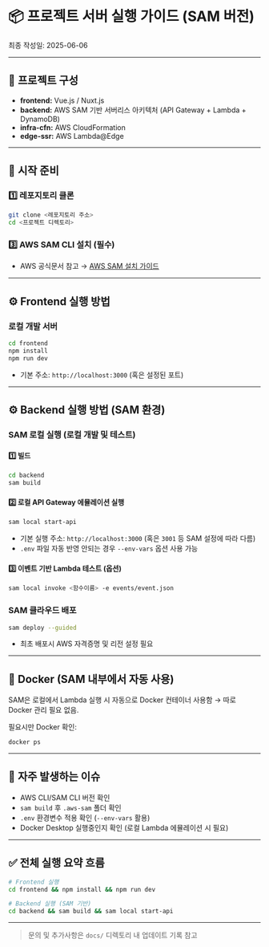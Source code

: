 # 📦 프로젝트 서버 실행 가이드 (SAM 버전)

최종 작성일: 2025-06-06

---

## 📁 프로젝트 구성

* **frontend:** Vue.js / Nuxt.js
* **backend:** AWS SAM 기반 서버리스 아키텍처 (API Gateway + Lambda + DynamoDB)
* **infra-cfn:** AWS CloudFormation
* **edge-ssr:** AWS Lambda@Edge

---

## 🚀 시작 준비

### 1️⃣ 레포지토리 클론

```bash
git clone <레포지토리 주소>
cd <프로젝트 디렉토리>
```

### 3️⃣ AWS SAM CLI 설치 (필수)

* AWS 공식문서 참고 → [AWS SAM 설치 가이드](https://docs.aws.amazon.com/serverless-application-model/latest/developerguide/install-sam-cli.html)

---

## ⚙️ Frontend 실행 방법

### 로컬 개발 서버

```bash
cd frontend
npm install
npm run dev
```

* 기본 주소: `http://localhost:3000` (혹은 설정된 포트)

---

## ⚙️ Backend 실행 방법 (SAM 환경)

### SAM 로컬 실행 (로컬 개발 및 테스트)

#### 1️⃣ 빌드

```bash
cd backend
sam build
```

#### 2️⃣ 로컬 API Gateway 에뮬레이션 실행

```bash
sam local start-api
```

* 기본 실행 주소: `http://localhost:3000` (혹은 `3001` 등 SAM 설정에 따라 다름)
* `.env` 파일 자동 반영 안되는 경우 `--env-vars` 옵션 사용 가능

#### 3️⃣ 이벤트 기반 Lambda 테스트 (옵션)

```bash
sam local invoke <함수이름> -e events/event.json
```

### SAM 클라우드 배포

```bash
sam deploy --guided
```

* 최초 배포시 AWS 자격증명 및 리전 설정 필요

---

## 🐳 Docker (SAM 내부에서 자동 사용)

SAM은 로컬에서 Lambda 실행 시 자동으로 Docker 컨테이너 사용함 → 따로 Docker 관리 필요 없음.

필요시만 Docker 확인:

```bash
docker ps
```

---

## 📝 자주 발생하는 이슈

* AWS CLI/SAM CLI 버전 확인
* `sam build` 후 `.aws-sam` 폴더 확인
* `.env` 환경변수 적용 확인 (`--env-vars` 활용)
* Docker Desktop 실행중인지 확인 (로컬 Lambda 에뮬레이션 시 필요)

---

## ✅ 전체 실행 요약 흐름

```bash
# Frontend 실행
cd frontend && npm install && npm run dev

# Backend 실행 (SAM 기반)
cd backend && sam build && sam local start-api
```

---

> 문의 및 추가사항은 `docs/` 디렉토리 내 업데이트 기록 참고
